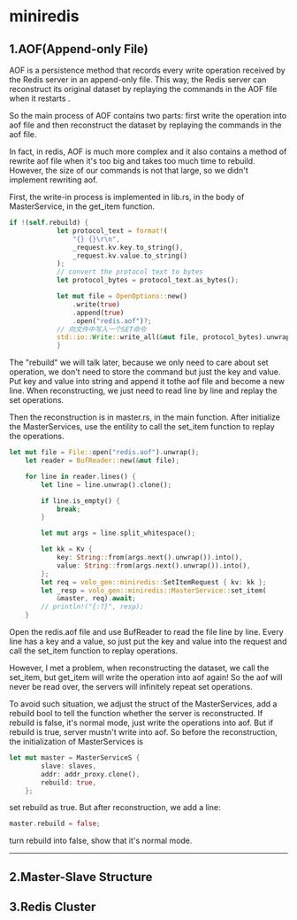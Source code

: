 # miniredis
## 1.AOF(Append-only File)
AOF is a persistence method that records every write operation received by the Redis server in an append-only file. This way, the Redis server can reconstruct its original dataset by replaying the commands in the AOF file when it restarts .

So the main process of AOF contains two parts: first write the operation into aof file and then reconstruct the dataset by replaying the commands in the aof file.

In fact, in redis, AOF is much more complex and it also contains a method of rewrite aof file when it's too big and takes too much time to rebuild. However, the size of our commands is not that large, so we didn't implement rewriting aof.

First, the write-in process is implemented in lib.rs, in the body of MasterService, in the get_item function.
```rust
if !(self.rebuild) {
            let protocol_text = format!(
                "{} {}\r\n",
                _request.kv.key.to_string(),
                _request.kv.value.to_string()
            );
            // convert the protocol text to bytes
            let protocol_bytes = protocol_text.as_bytes();

            let mut file = OpenOptions::new()
                .write(true)
                .append(true)
                .open("redis.aof")?;
            // 向文件中写入一个SET命令
            std::io::Write::write_all(&mut file, protocol_bytes).unwrap();
            }
```
The "rebuild" we will talk later, because we only need to care about set operation, we don't need to store the command but just the key and value. Put key and value into string and append it tothe aof file and become a new line. When reconstructing, we just need to read line by line and replay the set operations. 

Then the reconstruction is in master.rs, in the main function. After initialize the MasterServices, use the entility to call the set_item function to replay the operations.
```rust
let mut file = File::open("redis.aof").unwrap();
    let reader = BufReader::new(&mut file);

    for line in reader.lines() {
        let line = line.unwrap().clone();

        if line.is_empty() {
            break;
        }

        let mut args = line.split_whitespace();

        let kk = Kv {
            key: String::from(args.next().unwrap()).into(),
            value: String::from(args.next().unwrap()).into(),
        };
        let req = volo_gen::miniredis::SetItemRequest { kv: kk };
        let _resp = volo_gen::miniredis::MasterService::set_item(
            &master, req).await;
        // println!("{:?}", resp);
    }
``````
Open the redis.aof file and use BufReader to read the file line by line. Every line has a key and a value, so just put the key and value into the request and call the set_item function to replay operations.

However, I met a problem, when reconstructing the dataset, we call the set_item, but get_item will write the operation into aof again! So the aof will never be read over, the servers will infinitely repeat set operations.

To avoid such situation, we adjust the struct of the MasterServices, add a rebuild bool to tell the function whether the server is reconstructed. If rebuild is false, it's normal mode, just write the operations into aof. But if rebuild is true, server mustn't write into aof.
So before the reconstruction, the initialization of MasterServices is 
```rust
let mut master = MasterServiceS {
        slave: slaves,
        addr: addr_proxy.clone(),
        rebuild: true,
    };
```
set rebuild as true.
But after reconstruction, we add a line:
```rust
master.rebuild = false;
```
turn rebuild into false, show that it's normal mode.
___




## 2.Master-Slave Structure



## 3.Redis Cluster
